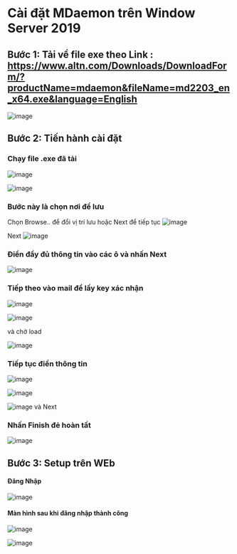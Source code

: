 # Cài đặt MDaemon trên Window Server 2019

## Bước 1: Tải về file exe theo Link : https://www.altn.com/Downloads/DownloadForm/?productName=mdaemon&fileName=md2203_en_x64.exe&language=English
![image](https://user-images.githubusercontent.com/111721629/192731616-1577aa74-6f33-4c71-8980-57d364205eae.png)

## Bước 2: Tiến hành cài đặt 

### Chạy file .exe đã tải
![image](https://user-images.githubusercontent.com/111721629/192734978-bc5d666d-a853-4618-8e76-a04eff52e87e.png)

![image](https://user-images.githubusercontent.com/111721629/192735860-8bff492e-570e-44ea-9692-f59039ea18b5.png)

### Bước này là chọn nơi để lưu

Chọn Browse.. để đổi vị trí lưu hoặc Next để tiếp tục
![image](https://user-images.githubusercontent.com/111721629/192736204-2431312d-b51d-4b1b-8470-1b06cbb07dc0.png)


Next 
![image](https://user-images.githubusercontent.com/111721629/192741042-40777645-8387-4a47-a621-13039a66038d.png)

### Điền đầy đủ thông tin vào các ô và nhấn Next

![image](https://user-images.githubusercontent.com/111721629/192741516-5c3875cc-8fc0-49da-8de8-2cd8124db44b.png)

### Tiếp theo vào mail để lấy key xác nhận 

![image](https://user-images.githubusercontent.com/111721629/192743304-4f6d8cd5-e89b-49f5-843d-7cc9277fbc51.png)

![image](https://user-images.githubusercontent.com/111721629/192743274-22f838c6-9eb3-4f1e-90a1-fdf59377ca1c.png)

và chờ load

![image](https://user-images.githubusercontent.com/111721629/192743380-0fe3bad7-db18-41b9-b8dc-b87c645a5195.png)

### Tiếp tục điền thông tin 

![image](https://user-images.githubusercontent.com/111721629/192746745-e2370ef8-a176-4675-8a70-796367608351.png)

![image](https://user-images.githubusercontent.com/111721629/192748525-03f2fa32-e1e1-44bf-90c1-f9dc1faba25e.png)

![image](https://user-images.githubusercontent.com/111721629/192748668-e28ceedc-b8ce-4b6b-a76e-e81846c79a81.png)
 và Next
 
 ### Nhấn Finish đẻ hoàn tất
 
 ![image](https://user-images.githubusercontent.com/111721629/192750198-fb927efe-fb30-4062-bfd2-2fc2131e16fa.png)

## Bước 3: Setup trên WEb

#### Đăng Nhập

![image](https://user-images.githubusercontent.com/111721629/192751511-af1a8581-5ed2-43d7-93b4-5a3fff8e18bd.png)

#### Màn hình sau khi đăng nhập thành công

![image](https://user-images.githubusercontent.com/111721629/192916701-b4b3c9a8-855b-413f-9bf1-445407e4bc2d.png)

 ![image](https://user-images.githubusercontent.com/111721629/192918944-0f52c84f-984a-48ad-aa92-8311d1094933.png)















